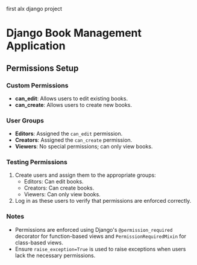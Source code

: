 first alx django project
# Django Book Management Application

## Permissions Setup

### Custom Permissions

- **can_edit**: Allows users to edit existing books.
- **can_create**: Allows users to create new books.

### User Groups

- **Editors**: Assigned the `can_edit` permission.
- **Creators**: Assigned the `can_create` permission.
- **Viewers**: No special permissions; can only view books.

### Testing Permissions

1. Create users and assign them to the appropriate groups:
   - Editors: Can edit books.
   - Creators: Can create books.
   - Viewers: Can only view books.
2. Log in as these users to verify that permissions are enforced correctly.

### Notes

- Permissions are enforced using Django's `@permission_required` decorator for function-based views and `PermissionRequiredMixin` for class-based views.
- Ensure `raise_exception=True` is used to raise exceptions when users lack the necessary permissions.